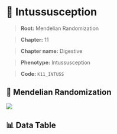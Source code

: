 # 🧪 Intussusception

> **Root:** Mendelian Randomization

> **Chapter:** 11  

> **Chapter name:** Digestive

> **Phenotype:** Intussusception  

> **Code:** `K11_INTUSS`

## 🧬 Mendelian Randomization  

<img src="/MR/Figures/Forward/K11_INTUSS.png"/>

## 📊 Data Table

<CsvTableMRF src="/MR_Data/Forward/K11_INTUSS.csv"/>
